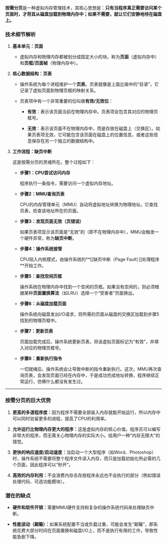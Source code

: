 **按需分页**是一种虚拟内存管理技术，其核心思想是：​**只有当程序真正需要访问某个页面时，才将其从磁盘加载到物理内存中；如果不需要，就让它们安静地待在磁盘上。**

### 技术细节解析

1. ​**基本单元：页面**​
    
    - 虚拟内存和物理内存都被划分成固定大小的块，称为**页面**​（虚拟内存中）和**页框/页面帧**​（物理内存中）。
        
    
2. ​**核心数据结构：页表**​
    
    - 操作系统为每个进程维护一个**页表**。页表就像是上面比喻中的“目录”，它记录了虚拟页面到物理页框的映射关系。
        
    - 页表项中有一个非常重要的位叫做**有效/无效位**​：
        
        - ​**有效**​：表示该页面当前在物理内存中。页表项会包含其对应的物理页框号。
            
        - ​**无效**​：表示该页面不在物理内存中，而是存放在磁盘上（交换区）。如果页表项无效，它可能包含该页面在磁盘上的位置信息，或者这些信息保存在另一个独立的数据结构中。
            
        
    
3. ​**工作流程：缺页中断**​
    
    这是按需分页的灵魂所在。整个过程如下：
    
    - ​**步骤1：CPU尝试访问内存**​
        
        程序执行一条指令，需要访问一个虚拟内存地址。
        
    - ​**步骤2：MMU查询页表**​
        
        CPU的内存管理单元（MMU）自动将虚拟地址转换为物理地址。它查找页表，检查该地址所在的页面。
        
    - ​**步骤3：发现页面无效（页错误）​**​
        
        如果页表项显示该页面是“无效”的（即不在物理内存中），MMU会触发一个硬件异常，称为**缺页中断**。
        
    - ​**步骤4：操作系统接管**​
        
        CPU陷入内核模式，由操作系统的**[[缺页中断（Page Fault）]]处理程序**开始工作。
        
    - ​**步骤5：查找空闲页框**​
        
        操作系统在物理内存中找到一个空闲的页框。如果没有空闲的，则必须根据某种**页面置换算法**​（如LRU）选择一个“受害者”页面换出。
        
    - ​**步骤6：从磁盘加载页面**​
        
        操作系统向磁盘发出I/O请求，将所需的页面从磁盘的交换区加载到步骤5找到的物理页框中。
        
    - ​**步骤7：更新页表**​
        
        页面加载完成后，操作系统更新页表，将该虚拟页面标记为“有效”，并填入对应的物理页框号。
        
    - ​**步骤8：重新执行指令**​
        
        一切就绪后，操作系统会让导致中断的指令重新执行。这次，MMU再次查询页表，会发现页面已经在内存中，于是成功完成地址转换，程序继续正常运行，仿佛什么都没有发生过。
        
    

---

### 按需分页的巨大优势

1. ​**更高的多道程序度：​**​ 因为程序不需要全部装入内存就能开始运行，所以内存中可以同时驻留更多的进程，提高了CPU的利用率。
    
2. ​**允许运行比物理内存更大的程序：​**​ 这是虚拟内存的核心价值。程序员可以编写非常大的程序，而无需关心物理内存的实际大小。给用户一种“内存无限大”的错觉。
    
3. ​**更快的响应速度/启动速度：​**​ 当启动一个大型程序（如Word、Photoshop）时，操作系统不需要将整个程序文件读入内存，而只是加载初始化所必需的几个页面，因此程序可以“秒开”。
    
4. ​**高效的内存利用：​**​ 不会浪费内存去存放程序永远也不会执行的部分（例如错误处理代码、可选功能模块）。
    

### 潜在的缺点

- ​**硬件和软件开销：​**​ 需要MMU硬件支持和复杂的操作系统代码来处理缺页中断。
    
- ​**性能波动（颠簸）：​**​ 如果系统配置不当或负载过重，可能会发生“颠簸”，即系统花费大部分时间在页面置换和磁盘I/O上，而不是执行有用的工作，导致性能急剧下降。